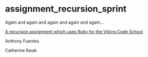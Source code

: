 # assignment_recursion_sprint
Again and again and again and again and again...

[A recursion assignment which uses Ruby for the Viking Code School](http://www.vikingcodeschool.com)

Anthony Fuentes

Catherine Kwak